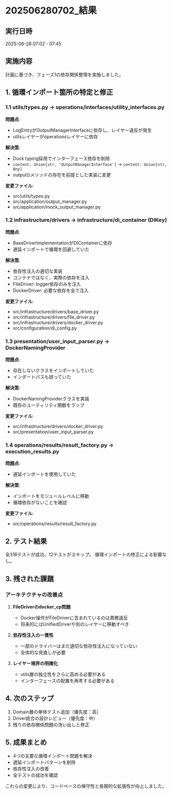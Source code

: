 # 202506280702_結果

## 実行日時
2025-06-28 07:02 - 07:45

## 実施内容
計画に基づき、フェーズ1の依存関係整理を実施しました。

## 1. 循環インポート箇所の特定と修正

### 1.1 utils/types.py → operations/interfaces/utility_interfaces.py
**問題点**: 
- LogEntryがOutputManagerInterfaceに依存し、レイヤー違反が発生
- utilsレイヤーがoperationsレイヤーに依存

**解決策**:
- Duck typing採用でインターフェース依存を削除
- `content: Union[str, 'OutputManagerInterface']` → `content: Union[str, Any]`
- output()メソッドの存在を前提とした実装に変更

**変更ファイル**:
- src/utils/types.py
- src/application/output_manager.py
- src/application/mock_output_manager.py

### 1.2 infrastructure/drivers → infrastructure/di_container (DIKey)
**問題点**:
- BaseDriverImplementationがDIContainerに依存
- 遅延インポートで循環を回避していた

**解決策**:
- 依存性注入の適切な実装
- コンテナではなく、実際の依存を注入
- FileDriver: logger依存のみを注入
- DockerDriver: 必要な依存を全て注入

**変更ファイル**:
- src/infrastructure/drivers/base_driver.py
- src/infrastructure/drivers/file_driver.py
- src/infrastructure/drivers/docker_driver.py
- src/configuration/di_config.py

### 1.3 presentation/user_input_parser.py → DockerNamingProvider
**問題点**:
- 存在しないクラスをインポートしていた
- インポートパスも誤っていた

**解決策**:
- DockerNamingProviderクラスを実装
- 既存のユーティリティ関数をラップ

**変更ファイル**:
- src/infrastructure/drivers/docker_driver.py
- src/presentation/user_input_parser.py

### 1.4 operations/results/result_factory.py → execution_results.py
**問題点**:
- 遅延インポートを使用していた

**解決策**:
- インポートをモジュールレベルに移動
- 循環依存がないことを確認

**変更ファイル**:
- src/operations/results/result_factory.py

## 2. テスト結果
全318テストが成功、12テストがスキップ。
循環インポートの修正による影響なし。

## 3. 残された課題

### アーキテクチャの改善点
1. **FileDriverのdocker_cp問題**
   - Docker操作がFileDriverに含まれているのは責務違反
   - 将来的にはUnifiedDriverや別のレイヤーに移動すべき

2. **依存性注入の一貫性**
   - 一部のドライバーはまだ適切な依存性注入になっていない
   - 全体的な見直しが必要

3. **レイヤー境界の明確化**
   - utils層の独立性をさらに高める必要がある
   - インターフェースの配置を再考する必要がある

## 4. 次のステップ
1. Domain層の単体テスト追加（優先度：高）
2. Driver統合の設計レビュー（優先度：中）
3. 残りの依存関係問題の洗い出しと修正

## 5. 成果まとめ
- 4つの主要な循環インポート問題を解決
- 遅延インポートパターンを削除
- 依存性注入の改善
- 全テストの成功を確認

これらの変更により、コードベースの保守性と長期的な拡張性が向上しました。